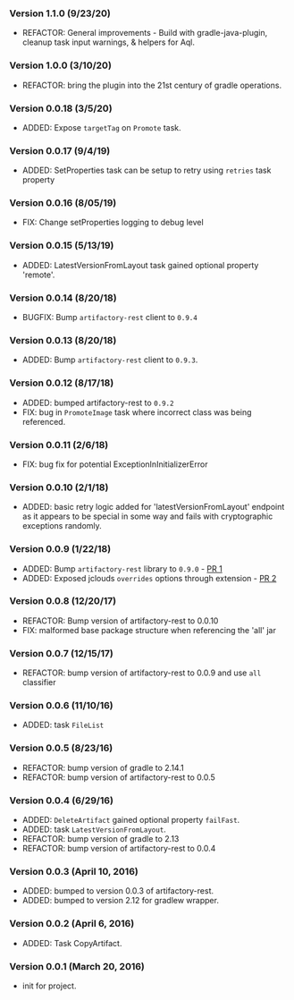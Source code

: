 ### Version 1.1.0 (9/23/20)
* REFACTOR: General improvements - Build with gradle-java-plugin, cleanup task input warnings, & helpers for Aql.

### Version 1.0.0 (3/10/20)
* REFACTOR: bring the plugin into the 21st century of gradle operations.

### Version 0.0.18 (3/5/20)
* ADDED: Expose `targetTag` on `Promote` task.

### Version 0.0.17 (9/4/19)
* ADDED: SetProperties task can be setup to retry using `retries` task property

### Version 0.0.16 (8/05/19)
* FIX: Change setProperties logging to debug level

### Version 0.0.15 (5/13/19)
* ADDED: LatestVersionFromLayout task gained optional property 'remote'.

### Version 0.0.14 (8/20/18)
* BUGFIX: Bump `artifactory-rest` client to `0.9.4`

### Version 0.0.13 (8/20/18)
* ADDED: Bump `artifactory-rest` client to `0.9.3`.

### Version 0.0.12 (8/17/18)
* ADDED: bumped artifactory-rest to `0.9.2`
* FIX: bug in `PromoteImage` task where incorrect class was being referenced.

### Version 0.0.11 (2/6/18)
* FIX: bug fix for potential ExceptionInInitializerError

### Version 0.0.10 (2/1/18)
* ADDED: basic retry logic added for 'latestVersionFromLayout' endpoint as it appears to be special in some way and fails with cryptographic exceptions randomly.

### Version 0.0.9 (1/22/18)
* ADDED: Bump `artifactory-rest` library to `0.9.0` - [PR 1](https://github.com/cdancy/gradle-artifactory-rest-plugin/pull/1)
* ADDED: Exposed jclouds `overrides` options through extension - [PR 2](https://github.com/cdancy/gradle-artifactory-rest-plugin/pull/2)

### Version 0.0.8 (12/20/17)
* REFACTOR: Bump version of artifactory-rest to 0.0.10
* FIX: malformed base package structure when referencing the 'all' jar

### Version 0.0.7 (12/15/17)
* REFACTOR: bump version of artifactory-rest to 0.0.9 and use `all` classifier

### Version 0.0.6 (11/10/16)
* ADDED: task `FileList`

### Version 0.0.5 (8/23/16)
* REFACTOR: bump version of gradle to 2.14.1
* REFACTOR: bump version of artifactory-rest to 0.0.5

### Version 0.0.4 (6/29/16)
* ADDED: `DeleteArtifact` gained optional property `failFast`.
* ADDED: task `LatestVersionFromLayout`.
* REFACTOR: bump version of gradle to 2.13
* REFACTOR: bump version of artifactory-rest to 0.0.4

### Version 0.0.3 (April 10, 2016)
* ADDED: bumped to version 0.0.3 of artifactory-rest. 
* ADDED: bumped to version 2.12 for gradlew wrapper.

### Version 0.0.2 (April 6, 2016)
* ADDED: Task CopyArtifact.

### Version 0.0.1 (March 20, 2016)
* init for project.
